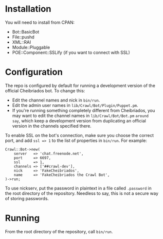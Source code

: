 # Installation

You will need to install from CPAN:

 * Bot::BasicBot
 * File::pushd
 * XML::RAI
 * Module::Pluggable
 * POE::Component::SSLify (if you want to connect with SSL)

# Configuration

The repo is configured by default for running a development version of the
official Cheibriados bot. To change this:

 * Edit the channel names and nick in `bin/run`.
 * Edit the admin user names in `lib/Crawl/Bot/Plugin/Puppet.pm`.
 * If you're running something completely different from Cheibriados, you may
   want to edit the channel names in `lib/Crawl/Bot/Bot.pm` `around say`, which
   keep a development version from duplicating an official version in the
   channels specified there.

To enable SSL on the bot's connection, make sure you choose the correct port,
and add `ssl => 1` to the list of properties in `bin/run`. For example:

    Crawl::Bot->new(
        server   => 'chat.freenode.net',
        port     => 6697,
        ssl      => 1,
        channels => ['##crawl-dev'],
        nick     => 'FakeCheibriados',
        name     => 'FakeCheibriados the Crawl Bot',
    )->run;

To use nickserv, put the password in plaintext in a file called `.password` in
the root directory of the repository. Needless to say, this is not a secure
way of storing passwords.

# Running

From the root directory of the repository, call `bin/run`.